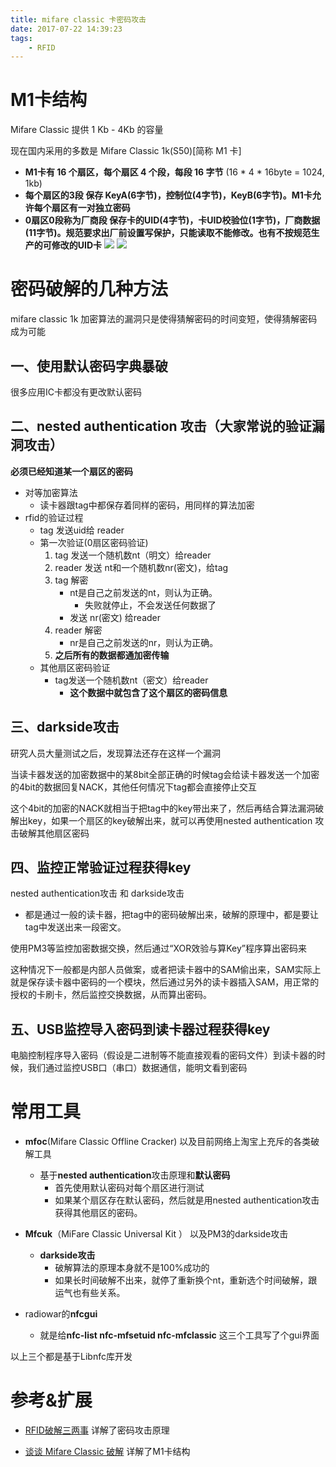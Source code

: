 ```yaml
---
title: mifare classic 卡密码攻击
date: 2017-07-22 14:39:23
tags:
	- RFID
---
```


# M1卡结构 #

Mifare Classic 提供 1 Kb - 4Kb 的容量

现在国内采用的多数是 Mifare Classic 1k(S50)[简称 M1 卡]

- **M1卡有 16 个扇区，每个扇区 4 个段，每段 16 字节** (16 * 4 * 16byte = 1024, 1kb)
- **每个扇区的3段 保存 KeyA(6字节)，控制位(4字节)，KeyB(6字节)。M1卡允许每个扇区有一对独立密码**
- **0扇区0段称为厂商段 保存卡的UID(4字节)，卡UID校验位(1字节)，厂商数据(11字节)。规范要求出厂前设置写保护，只能读取不能修改。也有不按规范生产的可修改的UID卡**
![](1.jpg)
![](m1cpu.png)
# 密码破解的几种方法 #

mifare classic 1k 加密算法的漏洞只是使得猜解密码的时间变短，使得猜解密码成为可能

## 一、使用默认密码字典暴破 ##

很多应用IC卡都没有更改默认密码

## 二、nested authentication 攻击（大家常说的验证漏洞攻击） ##

**必须已经知道某一个扇区的密码**

- 对等加密算法
	- 读卡器跟tag中都保存着同样的密码，用同样的算法加密
- rfid的验证过程
	- tag 发送uid给 reader
	- 第一次验证(0扇区密码验证)
		1. tag 发送一个随机数nt（明文）给reader
		2. reader 发送 nt和一个随机数nr(密文)，给tag
		3. tag 解密
			- nt是自己之前发送的nt，则认为正确。
				- 失败就停止，不会发送任何数据了
			- 发送 nr(密文) 给reader 
		4. reader 解密
			- nr是自己之前发送的nr，则认为正确。
		5. **之后所有的数据都通加密传输**
	- 其他扇区密码验证
		- tag发送一个随机数nt（密文）给reader
			- **这个数据中就包含了这个扇区的密码信息**

## 三、darkside攻击 ##

研究人员大量测试之后，发现算法还存在这样一个漏洞

当读卡器发送的加密数据中的某8bit全部正确的时候tag会给读卡器发送一个加密的4bit的数据回复NACK，其他任何情况下tag都会直接停止交互

这个4bit的加密的NACK就相当于把tag中的key带出来了，然后再结合算法漏洞破解出key，如果一个扇区的key破解出来，就可以再使用nested authentication 攻击破解其他扇区密码

## 四、监控正常验证过程获得key ##

nested authentication攻击 和 darkside攻击

- 都是通过一般的读卡器，把tag中的密码破解出来，破解的原理中，都是要让tag中发送出来一段密文。

使用PM3等监控加密数据交换，然后通过“XOR效验与算Key”程序算出密码来

这种情况下一般都是内部人员做案，或者把读卡器中的SAM偷出来，SAM实际上就是保存读卡器中密码的一个模块，然后通过另外的读卡器插入SAM，用正常的授权的卡刷卡，然后监控交换数据，从而算出密码。

## 五、USB监控导入密码到读卡器过程获得key ##

电脑控制程序导入密码（假设是二进制等不能直接观看的密码文件）到读卡器的时候，我们通过监控USB口（串口）数据通信，能明文看到密码

# 常用工具 #

- **mfoc**(Mifare Classic Offline Cracker) 以及目前网络上淘宝上充斥的各类破解工具
	- 基于**nested authentication**攻击原理和**默认密码**
		- 首先使用默认密码对每个扇区进行测试
		- 如果某个扇区存在默认密码，然后就是用nested authentication攻击获得其他扇区的密码。
- **Mfcuk**（MiFare Classic Universal Kit ） 以及PM3的darkside攻击 
	- **darkside攻击**
		- 破解算法的原理本身就不是100%成功的
		- 如果长时间破解不出来，就停了重新换个nt，重新选个时间破解，跟运气也有些关系。

- radiowar的**nfcgui**
	- 就是给**nfc-list  nfc-mfsetuid  nfc-mfclassic**  这三个工具写了个gui界面

以上三个都是基于Libnfc库开发

# 参考&扩展

- [RFID破解三两事](http://www.freebuf.com/articles/wireless/8792.html) 详解了密码攻击原理

- [谈谈 Mifare Classic 破解](https://bobylive.com/static/1491) 详解了M1卡结构
